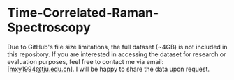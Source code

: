 # Time-Correlated-Raman-Spectroscopy
Due to GitHub's file size limitations, the full dataset (~4GB) is not included in this repository.
If you are interested in accessing the dataset for research or evaluation purposes, feel free to contact me via email: [mxy1994@tju.edu.cn]. I will be happy to share the data upon request.
